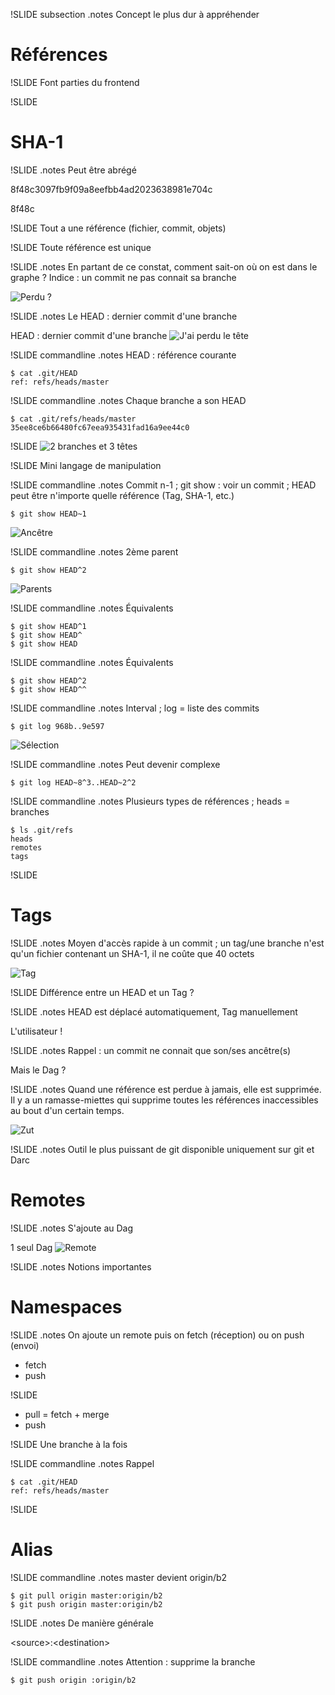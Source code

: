 !SLIDE subsection
.notes Concept le plus dur à appréhender

# Références #

!SLIDE
Font parties du frontend

!SLIDE
# SHA-1

!SLIDE
.notes Peut être abrégé

8f48c3097fb9f09a8eefbb4ad2023638981e704c

8f48c

!SLIDE
Tout a une référence (fichier, commit, objets)

!SLIDE
Toute référence est unique

!SLIDE
.notes En partant de ce constat, comment sait-on où on est dans le graphe ? Indice : un commit ne pas connait sa branche

![Perdu ?](perdu.gif)

!SLIDE
.notes Le HEAD : dernier commit d'une branche

HEAD : dernier commit d'une branche
![J'ai perdu le tête](tete.gif)

!SLIDE commandline
.notes HEAD : référence courante

	$ cat .git/HEAD
	ref: refs/heads/master

!SLIDE commandline
.notes Chaque branche a son HEAD

	$ cat .git/refs/heads/master
	35ee8ce6b66480fc67eea935431fad16a9ee44c0

!SLIDE
![2 branches et 3 têtes](tetes.svg)

!SLIDE
Mini langage de manipulation

!SLIDE commandline
.notes Commit n-1 ; git show : voir un commit ; HEAD peut être n'importe quelle référence (Tag, SHA-1, etc.)

	$ git show HEAD~1

![Ancêtre](ancetre.svg)

!SLIDE commandline
.notes 2ème parent

	$ git show HEAD^2

![Parents](parents.svg)

!SLIDE commandline
.notes Équivalents

	$ git show HEAD^1
	$ git show HEAD^
	$ git show HEAD

!SLIDE commandline
.notes Équivalents

	$ git show HEAD^2
	$ git show HEAD^^

!SLIDE commandline
.notes Interval ; log = liste des commits

	$ git log 968b..9e597

![Sélection](selection.svg)

!SLIDE commandline
.notes Peut devenir complexe

	$ git log HEAD~8^3..HEAD~2^2

!SLIDE commandline
.notes Plusieurs types de références ; heads = branches

	$ ls .git/refs
	heads
	remotes
	tags

!SLIDE
# Tags

!SLIDE
.notes Moyen d'accès rapide à un commit ; un tag/une branche n'est qu'un fichier contenant un SHA-1, il ne coûte que 40 octets

![Tag](tag.svg)

!SLIDE
Différence entre un HEAD et un Tag ?

!SLIDE
.notes HEAD est déplacé automatiquement, Tag manuellement

L'utilisateur !

!SLIDE
.notes Rappel : un commit ne connait que son/ses ancêtre(s)

Mais le Dag ?

!SLIDE
.notes Quand une référence est perdue à jamais, elle est supprimée. Il y a un ramasse-miettes qui supprime toutes les références inaccessibles au bout d'un certain temps.

![Zut](luke.gif)

!SLIDE
.notes Outil le plus puissant de git disponible uniquement sur git et Darc

# Remotes

!SLIDE
.notes S'ajoute au Dag

1 seul Dag
![Remote](remote.svg)

!SLIDE
.notes Notions importantes

# Namespaces

!SLIDE
.notes On ajoute un remote puis on fetch (réception) ou on push (envoi)

  * fetch
  * push

!SLIDE
  * pull = fetch + merge
  * push

!SLIDE
Une branche à la fois

!SLIDE commandline
.notes Rappel

	$ cat .git/HEAD
	ref: refs/heads/master

!SLIDE
# Alias

!SLIDE commandline
.notes master devient origin/b2

	$ git pull origin master:origin/b2
	$ git push origin master:origin/b2

!SLIDE
.notes De manière générale

\<source\>:\<destination\>

!SLIDE commandline
.notes Attention : supprime la branche

	$ git push origin :origin/b2
